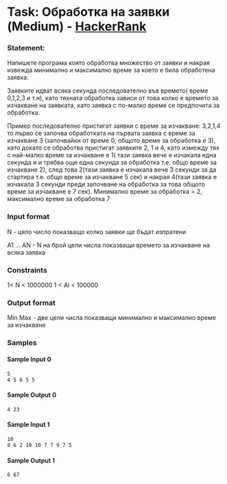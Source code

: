 # Task: Обработка на заявки (Medium) - [HackerRank](<https://www.hackerrank.com/contests/sda-2021-2022-test4-nov30/challenges/challenge-3148>)


### Statement:

Напишете програма която обработва множество от заявки и накрая извежда минимално и максимално време за което е била обработена заявка.

Заявките идват всяка секунда последователно във времето( време 0,1,2,3 и т.н), като тяхната обработка зависи от това колко е времето за изчакване на заявката, като заявка с по-малко време се предпочита за обработка. 

Пример последователно пристигат заявки с време за изчакване: 3,2,1,4 то първо се започва обработката на първата заявка с време за изчакване 3 (започвайки от време 0, общото време за обработка е 3), като докато се обработва пристигат заявките 2, 1 и 4, като измежду тях с най-малко време за изчакване е 1( тази заявка вече е изчакала една секунда и и трябва още една секунда за обработка т.е. общо време за изчакване 2), след това 2(тази заявка е изчакала вече 3 секунди за да стартира т.е. общо време за изчакване 5 сек) и накрая 4(тази заявка е изчакала 3 секунди преди започване на обработка за това общото време за изчакване е 7 сек). Минимално време за обработка = 2, максимално време за обработка 7


### Input format

N - цяло число показващо колко заявки ще бъдат изпратени

A1 ... AN - N на брой цели числа показващи времето за изчакване на всяка заявка


### Constraints

1&lt; N &lt; 1000000
1 &lt; Ai &lt; 100000

### Output format

Min Max - две цели числа показващи минимално и максимално време за изчакване


### Samples


#### Sample Input 0
```
5
4 5 6 5 5 
```

#### Sample Output 0
```
4 23
```

#### Sample Input 1
```
10
8 6 2 10 10 7 7 9 7 5 
```

#### Sample Output 1
```
6 67
```
